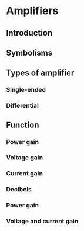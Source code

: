 # Amplifiers <!-- omit in toc -->

## Introduction

## Symbolisms

## Types of amplifier

### Single-ended

### Differential

## Function

### Power gain

### Voltage gain

### Current gain

### Decibels

### Power gain

### Voltage and current gain

